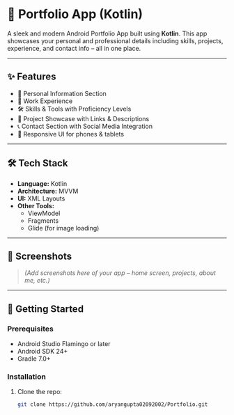 # 📱 Portfolio App (Kotlin)

A sleek and modern Android Portfolio App built using **Kotlin**. This app showcases your personal and professional details including skills, projects, experience, and contact info – all in one place.

---

## ✨ Features

- 🧑 Personal Information Section
- 💼 Work Experience
- 🛠️ Skills & Tools with Proficiency Levels
- 📂 Project Showcase with Links & Descriptions
- 📞 Contact Section with Social Media Integration
- 📱 Responsive UI for phones & tablets

---

## 🛠 Tech Stack

- **Language:** Kotlin
- **Architecture:** MVVM
- **UI:** XML Layouts
- **Other Tools:**
    - ViewModel
    - Fragments
    - Glide (for image loading)

---

## 📸 Screenshots

> *(Add screenshots here of your app – home screen, projects, about me, etc.)*

---

## 🚀 Getting Started

### Prerequisites

- Android Studio Flamingo or later
- Android SDK 24+
- Gradle 7.0+

### Installation

1. Clone the repo:
   ```bash
   git clone https://github.com/aryangupta02092002/Portfolio.git
